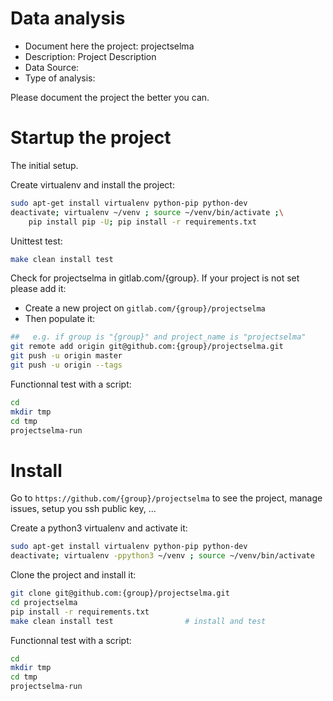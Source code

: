 # Data analysis

- Document here the project: projectselma
- Description: Project Description
- Data Source:
- Type of analysis:

Please document the project the better you can.

# Startup the project

The initial setup.

Create virtualenv and install the project:
```bash
sudo apt-get install virtualenv python-pip python-dev
deactivate; virtualenv ~/venv ; source ~/venv/bin/activate ;\
    pip install pip -U; pip install -r requirements.txt
```

Unittest test:
```bash
make clean install test
```

Check for projectselma in gitlab.com/{group}.
If your project is not set please add it:

- Create a new project on `gitlab.com/{group}/projectselma`
- Then populate it:

```bash
##   e.g. if group is "{group}" and project_name is "projectselma"
git remote add origin git@github.com:{group}/projectselma.git
git push -u origin master
git push -u origin --tags
```

Functionnal test with a script:

```bash
cd
mkdir tmp
cd tmp
projectselma-run
```

# Install

Go to `https://github.com/{group}/projectselma` to see the project, manage issues,
setup you ssh public key, ...

Create a python3 virtualenv and activate it:

```bash
sudo apt-get install virtualenv python-pip python-dev
deactivate; virtualenv -ppython3 ~/venv ; source ~/venv/bin/activate
```

Clone the project and install it:

```bash
git clone git@github.com:{group}/projectselma.git
cd projectselma
pip install -r requirements.txt
make clean install test                # install and test
```
Functionnal test with a script:

```bash
cd
mkdir tmp
cd tmp
projectselma-run
```
